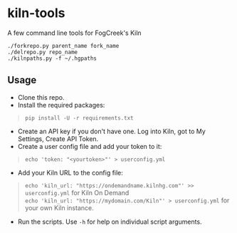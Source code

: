 # kiln-tools
A few command line tools for FogCreek's Kiln

```
./forkrepo.py parent_name fork_name 
./delrepo.py repo_name 
./kilnpaths.py -f ~/.hgpaths
```

## Usage
* Clone this repo.
* Install the required packages:
>`pip install -U -r requirements.txt`
* Create an API key if you don't have one. Log into Kiln, got to My Settings, Create API Token.
* Create a user config file and add your token to it:
>`echo 'token: "<yourtoken>"' > userconfig.yml`
* Add your Kiln URL to the config file: 
>`echo 'kiln_url: "https://ondemandname.kilnhg.com"' >> userconfig.yml` for Kiln On Demand  
>`echo 'kiln_url: "https://mydomain.com/Kiln"' > userconfig.yml` for your own Kiln instance.
* Run the scripts. Use `-h` for help on individual script arguments.
